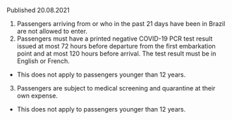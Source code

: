 Published 20.08.2021
1. Passengers arriving from or who in the past 21 days have been in Brazil are not allowed to enter.
2. Passengers must have a printed negative COVID-19 PCR test result issued at most 72 hours before departure from the first embarkation point and at most 120 hours before arrival. The test result must be in English or French.
- This does not apply to passengers younger than 12 years.
3. Passengers are subject to medical screening and quarantine at their own expense.
- This does not apply to passengers younger than 12 years.